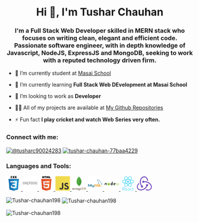 <h1 align="center">Hi 👋, I'm Tushar Chauhan</h1>
<h3 align="center">I'm a Full Stack Web Developer skilled in MERN stack who focuses on writing clean, elegant and efficient code. Passionate software engineer, with in depth knowledge of Javascript, NodeJS, ExpressJS and MongoDB, seeking to work with a reputed technology driven firm.</h3>

- 🔭 I’m currently student at [Masai School](https://www.masaischool.com/)

- 🌱 I’m currently learning **Full Stack Web DEvelopment at Masai School**

- 👯 I’m looking to work as **Developer**

- 👨‍💻 All of my projects are available at [My Github Repositories](https://github.com/Tushar-chauhan198)

- ⚡ Fun fact **I play cricket and watch Web Series very often.**

<h3 align="left">Connect with me:</h3>
<p align="left">
<a href="https://twitter.com/@tusharc90024283" target="blank"><img align="center" src="https://raw.githubusercontent.com/rahuldkjain/github-profile-readme-generator/master/src/images/icons/Social/twitter.svg" alt="@tusharc90024283" height="30" width="40" /></a>
<a href="https://linkedin.com/in/tushar-chauhan-77baa4229" target="blank"><img align="center" src="https://raw.githubusercontent.com/rahuldkjain/github-profile-readme-generator/master/src/images/icons/Social/linked-in-alt.svg" alt="tushar-chauhan-77baa4229" height="30" width="40" /></a>
</p>

<h3 align="left">Languages and Tools:</h3>
<p align="left"> <a href="https://www.w3schools.com/css/" target="_blank" rel="noreferrer"> <img src="https://raw.githubusercontent.com/devicons/devicon/master/icons/css3/css3-original-wordmark.svg" alt="css3" width="40" height="40"/> </a> <a href="https://expressjs.com" target="_blank" rel="noreferrer"> <img src="https://raw.githubusercontent.com/devicons/devicon/master/icons/express/express-original-wordmark.svg" alt="express" width="40" height="40"/> </a> <a href="https://www.w3.org/html/" target="_blank" rel="noreferrer"> <img src="https://raw.githubusercontent.com/devicons/devicon/master/icons/html5/html5-original-wordmark.svg" alt="html5" width="40" height="40"/> </a> <a href="https://developer.mozilla.org/en-US/docs/Web/JavaScript" target="_blank" rel="noreferrer"> <img src="https://raw.githubusercontent.com/devicons/devicon/master/icons/javascript/javascript-original.svg" alt="javascript" width="40" height="40"/> </a> <a href="https://www.mongodb.com/" target="_blank" rel="noreferrer"> <img src="https://raw.githubusercontent.com/devicons/devicon/master/icons/mongodb/mongodb-original-wordmark.svg" alt="mongodb" width="40" height="40"/> </a> <a href="https://www.mysql.com/" target="_blank" rel="noreferrer"> <img src="https://raw.githubusercontent.com/devicons/devicon/master/icons/mysql/mysql-original-wordmark.svg" alt="mysql" width="40" height="40"/> </a> <a href="https://nodejs.org" target="_blank" rel="noreferrer"> <img src="https://raw.githubusercontent.com/devicons/devicon/master/icons/nodejs/nodejs-original-wordmark.svg" alt="nodejs" width="40" height="40"/> </a> <a href="https://reactjs.org/" target="_blank" rel="noreferrer"> <img src="https://raw.githubusercontent.com/devicons/devicon/master/icons/react/react-original-wordmark.svg" alt="react" width="40" height="40"/> </a> <a href="https://redux.js.org" target="_blank" rel="noreferrer"> <img src="https://raw.githubusercontent.com/devicons/devicon/master/icons/redux/redux-original.svg" alt="redux" width="40" height="40"/> </a> </p>

<p><img align="left" src="https://github-readme-stats.vercel.app/api/top-langs?username=Tushar-chauhan198&show_icons=true&locale=en&layout=compact" alt="Tushar-chauhan198" /></p>

<p>&nbsp;<img align="center" src="https://github-readme-stats.vercel.app/api?username=Tushar-chauhan198&show_icons=true&locale=en" alt="Tushar-chauhan198" /></p>

<p><img align="center" src="https://github-readme-streak-stats.herokuapp.com/?user=Tushar-chauhan198&" alt="Tushar-chauhan198" /></p>
